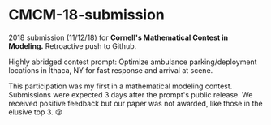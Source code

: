 # CMCM-18-submission
2018 submission (11/12/18) for **Cornell's Mathematical Contest in Modeling.** Retroactive push to Github.

Highly abridged contest prompt: Optimize ambulance parking/deployment locations in Ithaca, NY for fast response and arrival at scene. 

This participation was my first in a mathematical modeling contest. Submissions were expected 3 days after the prompt's public release. We received positive feedback but our paper was not awarded, like those in the elusive top 3. :cry:
